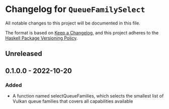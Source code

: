 # Changelog for `QueueFamilySelect`

All notable changes to this project will be documented in this file.

The format is based on [Keep a Changelog](https://keepachangelog.com/en/1.0.0/),
and this project adheres to the
[Haskell Package Versioning Policy](https://pvp.haskell.org/).

## Unreleased

## 0.1.0.0 - 2022-10-20
### Added
- A function named selectQueueFamilies, which selects the smallest list of Vulkan queue families that covers all capabilities available